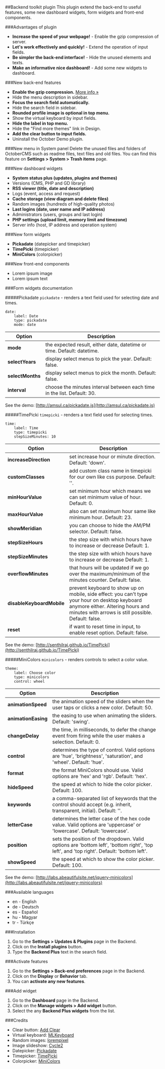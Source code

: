 ##Backend toolkit plugin
This plugin extend the back-end to useful features, some new dashboard widgets, form widgets and front-end components.

###Advantages of plugin
* __Increase the speed of your webpage!__ - Enable the gzip compression of server.
* __Let's work effectively and quickly!__ - Extend the operation of input fields.
* __Be simpler the back-end interface!__ - Hide the unused elements and texts.
* __Make an informative nice dashboard!__ - Add some new widgets to dashboard.

###New back-end features
* __Enable the gzip compression.__ [More info &raquo;](https://developers.google.com/speed/docs/insights/EnableCompression)
* Hide the menu description in sidebar.
* __Focus the search field automatically.__
* Hide the search field in sidebar.
* __Rounded profile image is optional in top menu.__
* Show the virtual keyboard by input fields.
* __Hide the label in top menu.__
* Hide the "Find more themes" link in Design.
* __Add the clear button to input fields.__
* Uninstall the October Demo plugin.

###New menu in System panel
Delete the unused files and folders of OctoberCMS such as readme files, text files and old files. You can find this feature on __Settings > System > Trash items__ page.

###New dashboard widgets
* __System status plus (updates, plugins and themes)__
* Versions (CMS, PHP and GD library)
* __RSS viewer (title, date and description)__
* Logs (event, access and request)
* __Cache storage (view diagram and delete files)__
* Random images (hundreds of high-quality photos)
* __Last logins (date, user name and IP address)__
* Administrators (users, groups and last login)
* __PHP settings (upload limit, memory limit and timezone)__
* Server info (host, IP address and operation system)

###New form widgets
* __Pickadate__ (datepicker and timepicker)
* __TimePicki__ (timepicker)
* __MiniColors__ (colorpicker)

###New front-end components
* Lorem ipsum image
* Lorem ipsum text

###Form widgets documentation

#####Pickadate
`pickadate` - renders a text field used for selecting date and times.

    date:
        label: Date
        type: pickadate
        mode: date

Option | Description
------------- | -------------
**mode** | the expected result, either date, datetime or time. Default: datetime.
**selectYears** | display select menus to pick the year. Default: false.
**selectMonths** | display select menus to pick the month. Default: false.
**interval** | choose the minutes interval between each time in the list. Default: 30.

See the demo: [http://amsul.ca/pickadate.js](http://amsul.ca/pickadate.js)

#####TimePicki
`timepicki` - renders a text field used for selecting times.

    time:
        label: Time
        type: timepicki
        stepSizeMinutes: 10

Option | Description
------------- | -------------
**increaseDirection** | set increase hour or minute direction. Default: 'down'.
**customClasses** | add custom class name in timepicki for our own like css purpose. Default: ''.
**minHourValue** | set minimum hour which means we can set minimum value of hour. Default: 0.
**maxHourValue** | also can set maximum hour same like minimum hour. Default: 23.
**showMeridian** | you can choose to hide the AM/PM selector. Default: false.
**stepSizeHours** | the step size with which hours have to increase or decrease Default: 1.
**stepSizeMinutes** | the step size with which hours have to increase or decrease Default: 1.
**overflowMinutes** | that hours will be updated if we go over the maximum/minimum of the minutes counter. Default: false.
**disableKeyboardMobile** | prevent keyboard to show up on mobile, side effect: you can't type your hour on desktop keyboard anymore either. Altering hours and minutes with arrows is still possible. Default: false.
**reset** | if want to reset time in input, to enable reset option. Default: false.

See the demo: [http://senthilraj.github.io/TimePicki](http://senthilraj.github.io/TimePicki)

#####MiniColors
`minicolors` - renders controls to select a color value.

    theme:
        label: Choose color
        type: minicolors
        control: wheel

Option | Description
------------- | -------------
**animationSpeed** | the animation speed of the sliders when the user taps or clicks a new color. Default: 50.
**animationEasing** | the easing to use when animating the sliders. Default: 'swing'.
**changeDelay** | the time, in milliseconds, to defer the change event from firing while the user makes a selection. Default: 0.
**control** | determines the type of control. Valid options are 'hue', 'brightness', 'saturation', and 'wheel'. Default: 'hue'.
**format** | the format MiniColors should use. Valid options are 'hex' and 'rgb'. Default: 'hex'.
**hideSpeed** | the speed at which to hide the color picker. Default: 100.
**keywords** | a comma-separated list of keywords that the control should accept (e.g. inherit, transparent, initial). Default: ''.
**letterCase** | determines the letter case of the hex code value. Valid options are 'uppercase' or 'lowercase'. Default: 'lowercase'.
**position** | sets the position of the dropdown. Valid options are 'bottom left', 'bottom right', 'top left', and 'top right'. Default: 'bottom left'.
**showSpeed** | the speed at which to show the color picker. Default: 100.

See the demo: [http://labs.abeautifulsite.net/jquery-minicolors](http://labs.abeautifulsite.net/jquery-minicolors)

###Available languages
* en - English
* de - Deutsch
* es - Español
* hu - Magyar
* tr - Türkçe

###Installation
1. Go to the __Settings > Updates & Plugins__ page in the Backend.
1. Click on the __Install plugins__ button.
1. Type the __Backend Plus__ text in the search field.

###Activate features
1. Go to the __Settings > Back-end preferences__ page in the Backend.
1. Click on the __Display__ or __Behavior__ tab.
1. You can __activate any new features__.

###Add widget
1. Go to the __Dashboard__ page in the Backend.
1. Click on the __Manage widgets > Add widget__ button.
1. Select the any __Backend Plus widgets__ from the list.

###Credits
* Clear button: [Add Clear](https://github.com/skorecky/Add-Clear)
* Virtual keyboard: [MLKeyboard](https://github.com/mBut/jquery.mlkeyboard)
* Random images: [lorempixel](http://lorempixel.com)
* Image slideshow: [Cycle2](https://github.com/malsup/cycle2)
* Datepicker: [Pickadate](http://amsul.ca/pickadate.js)
* Timepicker: [TimePicki](http://senthilraj.github.io/TimePicki)
* Colorpicker: [MiniColors](http://labs.abeautifulsite.net/jquery-minicolors)

